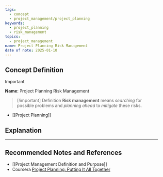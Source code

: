 ```yaml
---
tags:
  - concept
  - project_management/project_planning
keywords:
  - project_planning
  - risk_management
topics:
  - project_management
name: Project Planning Risk Management
date of note: 2025-01-10
---
```


## Concept Definition

>[!important]
>**Name**: Project Planning Risk Management

>[!important] Definition
>**Risk management** means *searching* for possible problems and *planning ahead* to *mitigate* these risks.

- [[Project Planning]]





## Explanation








-----------
##  Recommended Notes and References


- [[Project Management Definition and Purpose]]
- Coursera [Project Planning: Putting It All Together](https://www.coursera.org/learn/project-planning-google/home/welcome)